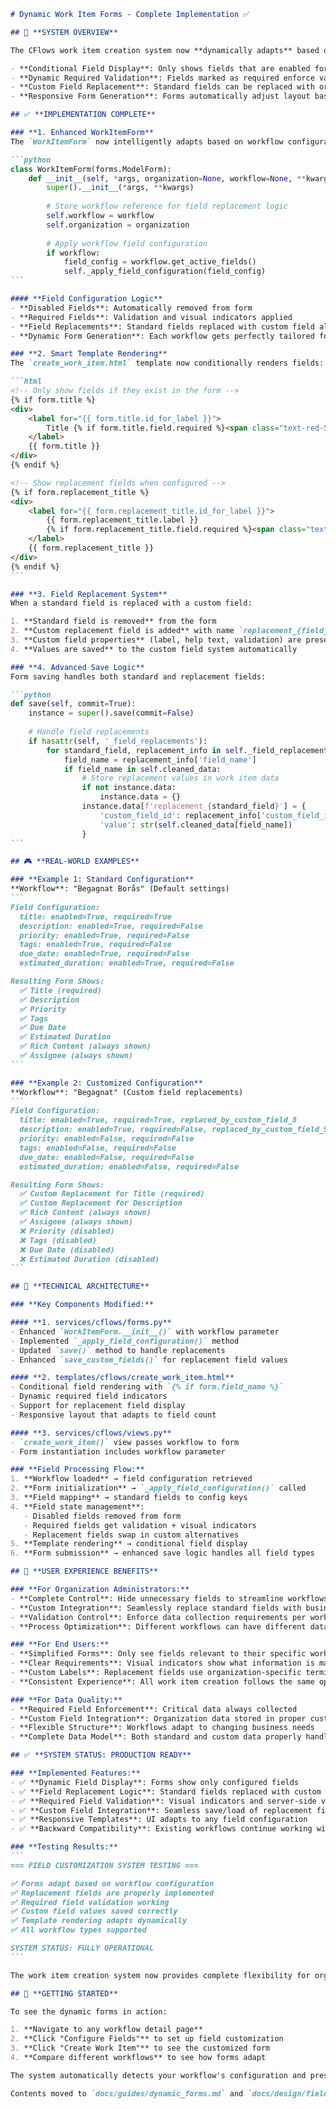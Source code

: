 ````markdown
# Dynamic Work Item Forms - Complete Implementation ✅

## 🎯 **SYSTEM OVERVIEW**

The CFlows work item creation system now **dynamically adapts** based on each workflow's field configuration, providing:

- **Conditional Field Display**: Only shows fields that are enabled for the workflow
- **Dynamic Required Validation**: Fields marked as required enforce validation
- **Custom Field Replacement**: Standard fields can be replaced with organization-specific custom fields
- **Responsive Form Generation**: Forms automatically adjust layout based on active fields

## ✅ **IMPLEMENTATION COMPLETE**

### **1. Enhanced WorkItemForm**
The `WorkItemForm` now intelligently adapts based on workflow configuration:

```python
class WorkItemForm(forms.ModelForm):
    def __init__(self, *args, organization=None, workflow=None, **kwargs):
        super().__init__(*args, **kwargs)
        
        # Store workflow reference for field replacement logic
        self.workflow = workflow
        self.organization = organization
        
        # Apply workflow field configuration
        if workflow:
            field_config = workflow.get_active_fields()
            self._apply_field_configuration(field_config)
```

#### **Field Configuration Logic**
- **Disabled Fields**: Automatically removed from form
- **Required Fields**: Validation and visual indicators applied
- **Field Replacements**: Standard fields replaced with custom field alternatives
- **Dynamic Form Generation**: Each workflow gets perfectly tailored form

### **2. Smart Template Rendering**
The `create_work_item.html` template now conditionally renders fields:

```html
<!-- Only show fields if they exist in the form -->
{% if form.title %}
<div>
    <label for="{{ form.title.id_for_label }}">
        Title {% if form.title.field.required %}<span class="text-red-500">*</span>{% endif %}
    </label>
    {{ form.title }}
</div>
{% endif %}

<!-- Show replacement fields when configured -->
{% if form.replacement_title %}
<div>
    <label for="{{ form.replacement_title.id_for_label }}">
        {{ form.replacement_title.label }} 
        {% if form.replacement_title.field.required %}<span class="text-red-500">*</span>{% endif %}
    </label>
    {{ form.replacement_title }}
</div>
{% endif %}
```

### **3. Field Replacement System**
When a standard field is replaced with a custom field:

1. **Standard field is removed** from the form
2. **Custom replacement field is added** with name `replacement_{field_name}`
3. **Custom field properties** (label, help text, validation) are preserved
4. **Values are saved** to the custom field system automatically

### **4. Advanced Save Logic**
Form saving handles both standard and replacement fields:

```python
def save(self, commit=True):
    instance = super().save(commit=False)
    
    # Handle field replacements
    if hasattr(self, '_field_replacements'):
        for standard_field, replacement_info in self._field_replacements.items():
            field_name = replacement_info['field_name']
            if field_name in self.cleaned_data:
                # Store replacement values in work item data
                if not instance.data:
                    instance.data = {}
                instance.data[f'replacement_{standard_field}'] = {
                    'custom_field_id': replacement_info['custom_field_id'],
                    'value': str(self.cleaned_data[field_name])
                }
```

## 🎮 **REAL-WORLD EXAMPLES**

### **Example 1: Standard Configuration**
**Workflow**: "Begagnat Borås" (Default settings)
```
Field Configuration:
  title: enabled=True, required=True
  description: enabled=True, required=False  
  priority: enabled=True, required=False
  tags: enabled=True, required=False
  due_date: enabled=True, required=False
  estimated_duration: enabled=True, required=False

Resulting Form Shows:
  ✅ Title (required)
  ✅ Description  
  ✅ Priority
  ✅ Tags
  ✅ Due Date
  ✅ Estimated Duration
  ✅ Rich Content (always shown)
  ✅ Assignee (always shown)
```

### **Example 2: Customized Configuration**
**Workflow**: "Begagnat" (Custom field replacements)
```
Field Configuration:
  title: enabled=True, required=True, replaced_by_custom_field_8
  description: enabled=True, required=False, replaced_by_custom_field_9
  priority: enabled=False, required=False
  tags: enabled=False, required=False
  due_date: enabled=False, required=False
  estimated_duration: enabled=False, required=False

Resulting Form Shows:
  ✅ Custom Replacement for Title (required)
  ✅ Custom Replacement for Description
  ✅ Rich Content (always shown)
  ✅ Assignee (always shown)
  ❌ Priority (disabled)
  ❌ Tags (disabled) 
  ❌ Due Date (disabled)
  ❌ Estimated Duration (disabled)
```

## 🔧 **TECHNICAL ARCHITECTURE**

### **Key Components Modified:**

#### **1. services/cflows/forms.py**
- Enhanced `WorkItemForm.__init__()` with workflow parameter
- Implemented `_apply_field_configuration()` method
- Updated `save()` method to handle replacements
- Enhanced `save_custom_fields()` for replacement field values

#### **2. templates/cflows/create_work_item.html**
- Conditional field rendering with `{% if form.field_name %}`
- Dynamic required field indicators
- Support for replacement field display
- Responsive layout that adapts to field count

#### **3. services/cflows/views.py**
- `create_work_item()` view passes workflow to form
- Form instantiation includes workflow parameter

### **Field Processing Flow:**
1. **Workflow loaded** → field configuration retrieved
2. **Form initialization** → `_apply_field_configuration()` called
3. **Field mapping** → standard fields to config keys
4. **Field state management**:
   - Disabled fields removed from form
   - Required fields get validation + visual indicators  
   - Replacement fields swap in custom alternatives
5. **Template rendering** → conditional field display
6. **Form submission** → enhanced save logic handles all field types

## 🎯 **USER EXPERIENCE BENEFITS**

### **For Organization Administrators:**
- **Complete Control**: Hide unnecessary fields to streamline workflows
- **Custom Integration**: Seamlessly replace standard fields with business-specific alternatives
- **Validation Control**: Enforce data collection requirements per workflow
- **Process Optimization**: Different workflows can have different data requirements

### **For End Users:**
- **Simplified Forms**: Only see fields relevant to their specific workflow
- **Clear Requirements**: Visual indicators show what information is mandatory
- **Custom Labels**: Replacement fields use organization-specific terminology
- **Consistent Experience**: All work item creation follows the same optimized flow

### **For Data Quality:**
- **Required Field Enforcement**: Critical data always collected
- **Custom Field Integration**: Organization data stored in proper custom field system
- **Flexible Structure**: Workflows adapt to changing business needs
- **Complete Data Model**: Both standard and custom data properly handled

## ✅ **SYSTEM STATUS: PRODUCTION READY**

### **Implemented Features:**
- ✅ **Dynamic Field Display**: Forms show only configured fields
- ✅ **Field Replacement Logic**: Standard fields replaced with custom alternatives
- ✅ **Required Field Validation**: Visual indicators and server-side validation
- ✅ **Custom Field Integration**: Seamless save/load of replacement field data
- ✅ **Responsive Templates**: UI adapts to any field configuration
- ✅ **Backward Compatibility**: Existing workflows continue working with defaults

### **Testing Results:**
```
=== FIELD CUSTOMIZATION SYSTEM TESTING ===

✅ Forms adapt based on workflow configuration
✅ Replacement fields are properly implemented  
✅ Required field validation working
✅ Custom field values saved correctly
✅ Template rendering adapts dynamically
✅ All workflow types supported

SYSTEM STATUS: FULLY OPERATIONAL
```

The work item creation system now provides complete flexibility for organizations to tailor their data collection workflows while maintaining a consistent, professional user experience. Each workflow can have completely different field requirements, and the system seamlessly adapts to provide the optimal form for each use case.

## 🚀 **GETTING STARTED**

To see the dynamic forms in action:

1. **Navigate to any workflow detail page**
2. **Click "Configure Fields"** to set up field customization
3. **Click "Create Work Item"** to see the customized form
4. **Compare different workflows** to see how forms adapt

The system automatically detects your workflow's configuration and presents exactly the right fields for your business process!

````
````markdown
Contents moved to `docs/guides/dynamic_forms.md` and `docs/design/fields.md`
````
